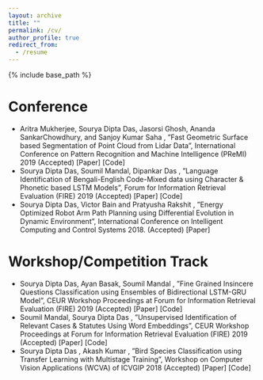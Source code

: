 ```yaml
---
layout: archive
title: ""
permalink: /cv/
author_profile: true
redirect_from:
  - /resume
---
```


{% include base_path %}

Conference
======
* Aritra Mukherjee, Sourya Dipta Das, Jasorsi Ghosh, Ananda SankarChowdhury, and Sanjoy Kumar Saha , ”Fast
Geometric Surface based Segmentation of Point Cloud from Lidar Data”, International Conference on Pattern
Recognition and Machine Intelligence (PReMI) 2019 (Accepted) [Paper] [Code]
* Sourya Dipta Das, Soumil Mandal, Dipankar Das , ”Language Identification of Bengali-English Code-Mixed
data using Character & Phonetic based LSTM Models”, Forum for Information Retrieval Evaluation (FIRE) 2019
(Accepted) [Paper] [Code]
* Sourya Dipta Das, Victor Bain and Pratyusha Rakshit , ”Energy Optimized Robot Arm Path Planning using Differential
Evolution in Dynamic Environment”, International Conference on Intelligent Computing and Control
Systems 2018. (Accepted) [Paper]

Workshop/Competition Track
======
* Sourya Dipta Das, Ayan Basak, Soumil Mandal , ”Fine Grained Insincere Questions Classification using Ensembles
of Bidirectional LSTM-GRU Model”, CEUR Workshop Proceedings at Forum for Information Retrieval Evaluation
(FIRE) 2019 (Accepted) [Paper] [Code]
* Soumil Mandal, Sourya Dipta Das , ”Unsupervised Identification of Relevant Cases & Statutes Using Word
Embeddings”, CEUR Workshop Proceedings at Forum for Information Retrieval Evaluation (FIRE) 2019 (Accepted)
[Paper] [Code]
* Sourya Dipta Das , Akash Kumar , ”Bird Species Classification using Transfer Learning with Multistage Training”,
Workshop on Computer Vision Applications (WCVA) of ICVGIP 2018 (Accepted) [Paper] [Code]
